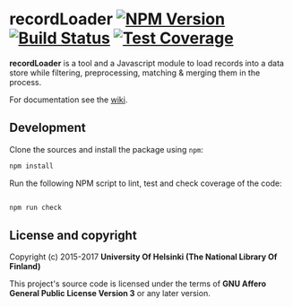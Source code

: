 # recordLoader [![NPM Version](https://img.shields.io/npm/v/@natlibfi/record-loader.svg)](https://npmjs.org/package/record-loader) [![Build Status](https://travis-ci.org/NatLibFi/record-loader.svg)](https://travis-ci.org/NatLibFi/record-loader) [![Test Coverage](https://codeclimate.com/github/NatLibFi/record-loader/badges/coverage.svg)](https://codeclimate.com/github/NatLibFi/record-loader/coverage)

**recordLoader** is a tool and a Javascript module to load records into a data store while filtering, preprocessing, matching & merging them in the process.

For documentation see the [wiki](https://github.com/NatLibFi/record-loader/wiki).

## Development 

Clone the sources and install the package using `npm`:

```sh
npm install
```

Run the following NPM script to lint, test and check coverage of the code:

```javascript

npm run check

```

## License and copyright

Copyright (c) 2015-2017 **University Of Helsinki (The National Library Of Finland)**

This project's source code is licensed under the terms of **GNU Affero General Public License Version 3** or any later version.
